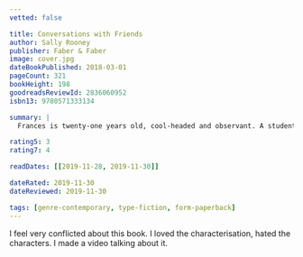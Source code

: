 ```yaml
---
vetted: false

title: Conversations with Friends
author: Sally Rooney
publisher: Faber & Faber
image: cover.jpg
dateBookPublished: 2018-03-01
pageCount: 321
bookHeight: 198
goodreadsReviewId: 2836060952
isbn13: 9780571333134

summary: |
  Frances is twenty-one years old, cool-headed and observant. A student in Dublin and an aspiring writer, at night she performs spoken word with her best friend Bobbi, who used to be her girlfriend. When they are interviewed and then befriended by Melissa, a well-known journalist who is married to Nick, an actor, they enter a world of beautiful houses, raucous dinner parties and holidays in Provence, beginning a complex ménage-à-quatre. But when Frances and Nick get unexpectedly closer, the sharply witty and emotion-averse Frances is forced to honestly confront her own vulnerabilities for the first time.

rating5: 3
rating7: 4

readDates: [[2019-11-28, 2019-11-30]]

dateRated: 2019-11-30
dateReviewed: 2019-11-30

tags: [genre-contemporary, type-fiction, form-paperback]
---
```


I feel very conflicted about this book. I loved the characterisation, hated the characters. I made a video talking about it.
